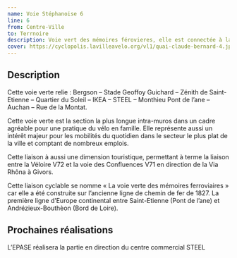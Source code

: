 ```yaml
---
name: Voie Stéphanoise 6
line: 6
from: Centre-Ville
to: Terrnoire
description: Voie vert des mémoires férovieres, elle est connectée à la voie des confluences.
cover: https://cyclopolis.lavilleavelo.org/vl1/quai-claude-bernard-4.jpg
---
```

## Description
Cette voie verte relie : Bergson – Stade Geoffoy Guichard – Zénith de Saint-Etienne – Quartier du Soleil – IKEA – STEEL – Monthieu Pont de l’ane – Auchan – Rue de la Montat.

Cette voie verte est la section la plus longue intra-muros dans un cadre agréable pour une pratique du vélo en famille. Elle représente aussi un intérêt majeur pour les mobilités du quotidien dans le secteur le plus plat de la ville et comptant de nombreux emplois.

Cette liaison à aussi une dimension touristique, permettant à terme la liaison entre la Véloire V72 et la voie des Confluences V71 en direction de la Via Rhôna à Givors.

Cette liaison cyclable se nomme « La voie verte des mémoires ferroviaires » car elle a été construite sur l’ancienne ligne de chemin de fer de 1827.  La première ligne d’Europe continental entre Saint-Etienne (Pont de l’ane) et Andrézieux-Bouthèon (Bord de Loire). 

## Prochaines réalisations 
L’EPASE réalisera la partie en direction du centre commercial  STEEL

